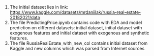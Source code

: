 1. The initial dataset lies in link: https://www.kaggle.com/datasets/mrdaniilak/russia-real-estate-20182021/data
2. The file PredictingPrice.ipynb contains code with EDA and model prediction on different datasets: initial dataset, initial dataset with exogenous features and initial dataset with exogenous and synthetic features.
3. The file RussiaRealEstate_with_new_col contains initial dataset from Kaggle and new columns which was parsed from Internet sources.
